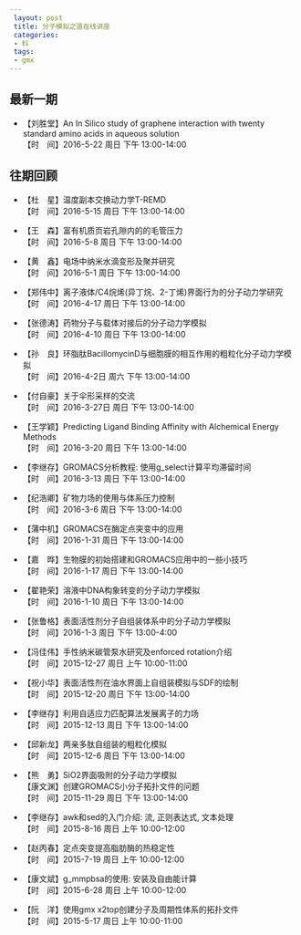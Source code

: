 ```yaml
---
 layout: post
 title: 分子模拟之道在线讲座
 categories:
 - 科
 tags:
 - gmx
---
```


## 最新一期

- 【刘胜堂】An In Silico study of graphene interaction with twenty standard amino acids in aqueous solution  
【时　间】2016-5-22 周日 下午 13:00-14:00

## 往期回顾

- 【杜　星】温度副本交换动力学T-REMD  
【时　间】2016-5-15 周日 下午 13:00-14:00

- 【王　森】富有机质页岩孔隙内的的毛管压力  
【时　间】2016-5-8 周日 下午 13:00-14:00

- 【黄　鑫】电场中纳米水滴变形及聚并研究  
【时　间】2016-5-1 周日 下午 13:00-14:00

- 【郑伟中】离子液体/C4烷烯(异丁烷、2-丁烯)界面行为的分子动力学研究  
【时　间】2016-4-17 周日 下午 13:00-14:00

- 【张德涛】药物分子与载体对接后的分子动力学模拟  
【时　间】2016-4-10 周日 下午 13:00-14:00

- 【孙　良】环脂肽BacillomycinD与细胞膜的相互作用的粗粒化分子动力学模拟  
【时　间】2016-4-2日 周六 下午 13:00-14:00

- 【付自豪】关于伞形采样的交流  
【时　间】2016-3-27日 周日 下午 13:00-14:00

- 【王学颖】Predicting Ligand Binding Affinity with Alchemical Energy Methods  
【时　间】2016-3-20 周日 下午 13:00-14:00

- 【李继存】GROMACS分析教程: 使用g_select计算平均滞留时间  
【时　间】2016-3-13 周日 下午 13:00-14:00

- 【纪浩卿】矿物力场的使用与体系压力控制  
【时　间】2016-3-6 周日 下午 13:00-14:00

- 【蒲中机】GROMACS在酶定点突变中的应用  
【时　间】2016-1-31 周日 下午 13:00-14:00

- 【嘉　晔】生物膜的初始搭建和GROMACS应用中的一些小技巧  
【时　间】2016-1-17 周日 下午 13:00-14:00

- 【翟艳荣】溶液中DNA构象转变的分子动力学模拟  
【时　间】2016-1-10 周日 下午 13:00-14:00

- 【张鲁格】表面活性剂分子自组装体系中的分子动力学模拟  
【时　间】2016-1-3 周日 下午 13:00-4:00

- 【冯佳伟】手性纳米碳管泵水研究及enforced rotation介绍  
【时　间】2015-12-27 周日 上午 10:00-11:00

- 【祝小华】表面活性剂在油水界面上自组装模拟与SDF的绘制  
【时　间】2015-12-20 周日 下午 13:00-14:00

- 【李继存】利用自适应力匹配算法发展离子的力场  
【时　间】2015-12-13 周日 下午 13:00-14:00

- 【邱新龙】两亲多肽自组装的粗粒化模拟  
【时　间】2015-12-6 周日 下午 13:00-14:00

- 【熊　勇】SiO2界面吸附的分子动力学模拟  
【康文渊】创建GROMACS小分子拓扑文件的问题  
【时　间】2015-11-29 周日 下午 13:00-14:00

- 【李继存】awk和sed的入门介绍: 流, 正则表达式, 文本处理  
【时　间】2015-8-16 周日 上午 10:00-12:00

- 【赵丙春】定点突变提高脂肪酶的热稳定性  
【时　间】2015-7-19 周日 上午 10:00-12:00

- 【康文斌】g_mmpbsa的使用: 安装及自由能计算  
【时　间】2015-6-28 周日 上午 10:00-12:00

- 【阮　洋】使用gmx x2top创建分子及周期性体系的拓扑文件  
【时　间】2015-5-17 周日 上午 10:00-11:00
